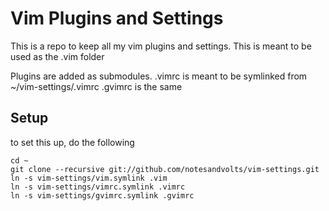 Vim Plugins and Settings
========================

This is a repo to keep all my vim plugins and settings. This is meant to be used as the .vim folder

Plugins are added as submodules.
.vimrc is meant to be symlinked from ~/vim-settings/.vimrc
.gvimrc is the same

## Setup

to set this up, do the following

    cd ~
    git clone --recursive git://github.com/notesandvolts/vim-settings.git
    ln -s vim-settings/vim.symlink .vim
    ln -s vim-settings/vimrc.symlink .vimrc
    ln -s vim-settings/gvimrc.symlink .gvimrc

